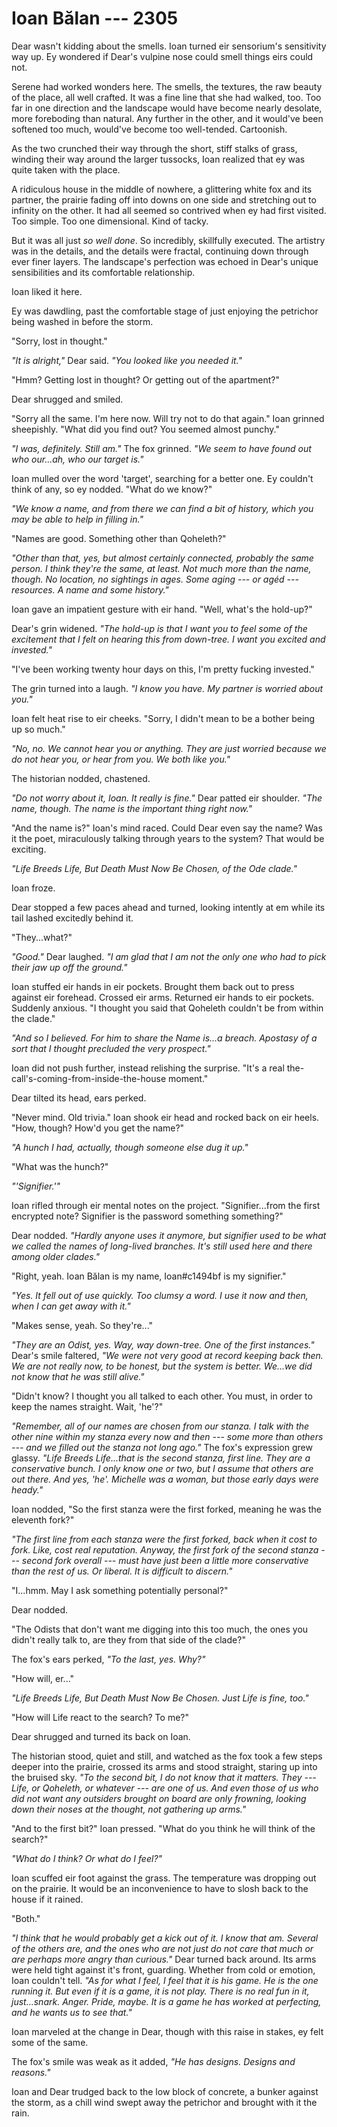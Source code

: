 # Ioan Bălan --- 2305

Dear wasn't kidding about the smells. Ioan turned eir sensorium's sensitivity way up. Ey wondered if Dear's vulpine nose could smell things eirs could not.

Serene had worked wonders here. The smells, the textures, the raw beauty of the place, all well crafted. It was a fine line that she had walked, too. Too far in one direction and the landscape would have become nearly desolate, more foreboding than natural. Any further in the other, and it would've been softened too much, would've become too well-tended. Cartoonish.

As the two crunched their way through the short, stiff stalks of grass, winding their way around the larger tussocks, Ioan realized that ey was quite taken with the place.

A ridiculous house in the middle of nowhere, a glittering white fox and its partner, the prairie fading off into downs on one side and stretching out to infinity on the other. It had all seemed so contrived when ey had first visited. Too simple. Too one dimensional. Kind of tacky.

But it was all just *so well done*. So incredibly, skillfully executed. The artistry was in the details, and the details were fractal, continuing down through ever finer layers. The landscape's perfection was echoed in Dear's unique sensibilities and its comfortable relationship.

Ioan liked it here.

Ey was dawdling, past the comfortable stage of just enjoying the petrichor being washed in before the storm.

"Sorry, lost in thought."

*"It is alright,"* Dear said. *"You looked like you needed it."*

"Hmm? Getting lost in thought? Or getting out of the apartment?"

Dear shrugged and smiled.

"Sorry all the same. I'm here now. Will try not to do that again." Ioan grinned sheepishly. "What did you find out? You seemed almost punchy."

*"I was, definitely. Still am."* The fox grinned. *"We seem to have found out who our...ah, who our target is."*

Ioan mulled over the word 'target', searching for a better one. Ey couldn't think of any, so ey nodded. "What do we know?"

*"We know a name, and from there we can find a bit of history, which you may be able to help in filling in."*

"Names are good. Something other than Qoheleth?"

*"Other than that, yes, but almost certainly connected, probably the same person. I think they're the same, at least. Not much more than the name, though. No location, no sightings in ages. Some aging --- or agéd --- resources. A name and some history."*

Ioan gave an impatient gesture with eir hand. "Well, what's the hold-up?"

Dear's grin widened. *"The hold-up is that I want you to feel some of the excitement that I felt on hearing this from down-tree. I want you excited and invested."*

"I've been working twenty hour days on this, I'm pretty fucking invested."

The grin turned into a laugh. *"I know you have. My partner is worried about you."*

Ioan felt heat rise to eir cheeks. "Sorry, I didn't mean to be a bother being up so much."

*"No, no. We cannot hear you or anything. They are just worried because we do not hear you, or hear from you. We both like you."*

The historian nodded, chastened.

*"Do not worry about it, Ioan. It really is fine."* Dear patted eir shoulder. *"The name, though. The name is the important thing right now."*

"And the name is?" Ioan's mind raced. Could Dear even say the name? Was it the poet, miraculously talking through years to the system? That would be exciting.

*"Life Breeds Life, But Death Must Now Be Chosen, of the Ode clade."*

Ioan froze.

Dear stopped a few paces ahead and turned, looking intently at em while its tail lashed excitedly behind it.

"They...what?"

*"Good."* Dear laughed. *"I am glad that I am not the only one who had to pick their jaw up off the ground."*

Ioan stuffed eir hands in eir pockets. Brought them back out to press against eir forehead. Crossed eir arms. Returned eir hands to eir pockets. Suddenly anxious. "I thought you said that Qoheleth couldn't be from within the clade."

*"And so I believed. For him to share the Name is...a breach. Apostasy of a sort that I thought precluded the very prospect."*

Ioan did not push further, instead relishing the surprise. "It's a real the-call's-coming-from-inside-the-house moment."

Dear tilted its head, ears perked.

"Never mind. Old trivia." Ioan shook eir head and rocked back on eir heels. "How, though? How'd you get the name?"

*"A hunch I had, actually, though someone else dug it up."*

"What was the hunch?"

*"'Signifier.'"*

Ioan rifled through eir mental notes on the project. "Signifier...from the first encrypted note? Signifier is the password something something?"

Dear nodded. *"Hardly anyone uses it anymore, but signifier used to be what we called the names of long-lived branches. It's still used here and there among older clades."*

"Right, yeah. Ioan Bălan is my name, Ioan\#c1494bf is my signifier."

*"Yes. It fell out of use quickly. Too clumsy a word. I use it now and then, when I can get away with it."*

"Makes sense, yeah. So they're..."

*"They are an Odist, yes. Way, way down-tree. One of the first instances."* Dear's smile faltered, *"We were not very good at record keeping back then. We are not really now, to be honest, but the system is better. We...we did not know that he was still alive."*

"Didn't know? I thought you all talked to each other. You must, in order to keep the names straight. Wait, 'he'?"

*"Remember, all of our names are chosen from our stanza. I talk with the other nine within my stanza every now and then --- some more than others --- and we filled out the stanza not long ago."* The fox's expression grew glassy. *"Life Breeds Life...that is the second stanza, first line. They are a conservative bunch. I only know one or two, but I assume that others are out there. And yes, 'he'. Michelle was a woman, but those early days were heady."*

Ioan nodded, "So the first stanza were the first forked, meaning he was the eleventh fork?"

*"The first line from each stanza were the first forked, back when it cost to fork. Like, cost real reputation. Anyway, the first fork of the second stanza --- second fork overall --- must have just been a little more conservative than the rest of us. Or liberal. It is difficult to discern."*

"I...hmm. May I ask something potentially personal?"

Dear nodded.

"The Odists that don't want me digging into this too much, the ones you didn't really talk to, are they from that side of the clade?"

The fox's ears perked, *"To the last, yes. Why?"*

"How will, er..."

*"Life Breeds Life, But Death Must Now Be Chosen. Just Life is fine, too."*

"How will Life react to the search? To me?"

Dear shrugged and turned its back on Ioan.

The historian stood, quiet and still, and watched as the fox took a few steps deeper into the prairie, crossed its arms and stood straight, staring up into the bruised sky. *"To the second bit, I do not know that it matters. They --- Life, or Qoheleth, or whatever --- are one of us. And even those of us who did not want any outsiders brought on board are only frowning, looking down their noses at the thought, not gathering up arms."*

"And to the first bit?" Ioan pressed. "What do you think he will think of the search?"

*"What do I think? Or what do I feel?"*

Ioan scuffed eir foot against the grass. The temperature was dropping out on the prairie. It would be an inconvenience to have to slosh back to the house if it rained.

"Both."

*"I think that he would probably get a kick out of it. I know that am. Several of the others are, and the ones who are not just do not care that much or are perhaps more angry than curious."* Dear turned back around. Its arms were held tight against it's front, guarding. Whether from cold or emotion, Ioan couldn't tell. *"As for what I feel, I feel that it is his game. He is the one running it. But even if it is a game, it is not play. There is no real fun in it, just...snark. Anger. Pride, maybe. It is a game he has worked at perfecting, and he wants us to see that."*

Ioan marveled at the change in Dear, though with this raise in stakes, ey felt some of the same.

The fox's smile was weak as it added, *"He has designs. Designs and reasons."*

Ioan and Dear trudged back to the low block of concrete, a bunker against the storm, as a chill wind swept away the petrichor and brought with it the rain.
